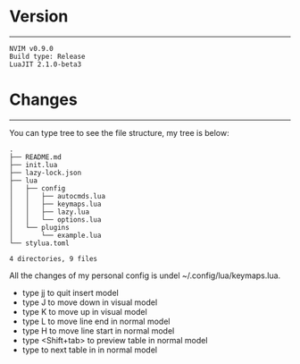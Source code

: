 # Version
---

```shell
NVIM v0.9.0
Build type: Release
LuaJIT 2.1.0-beta3
```

# Changes
---  
You can type tree to see the file structure, my tree is below:
```shell
.
├── README.md
├── init.lua
├── lazy-lock.json
├── lua
│   ├── config
│   │   ├── autocmds.lua
│   │   ├── keymaps.lua
│   │   ├── lazy.lua
│   │   └── options.lua
│   └── plugins
│       └── example.lua
└── stylua.toml

4 directories, 9 files
```
All the changes of my personal config is undel ~/.config/lua/keymaps.lua.

+ type jj to quit insert model
+ type J to move down in visual model
+ type K to move up in visual model
+ type L to move line end in normal model
+ type H to move line start in normal model
+ type <Shift+tab> to preview table in normal model
+ type <tab> to next table in in normal model


